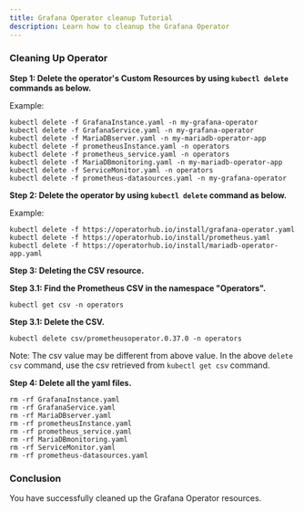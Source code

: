 ```yaml
---
title: Grafana Operator cleanup Tutorial
description: Learn how to cleanup the Grafana Operator
---
```



### Cleaning Up Operator


**Step 1: Delete the operator's Custom Resources by using `kubectl delete` commands as below.**

 
Example:
 
 ```execute
 kubectl delete -f GrafanaInstance.yaml -n my-grafana-operator
 kubectl delete -f GrafanaService.yaml -n my-grafana-operator
 kubectl delete -f MariaDBserver.yaml -n my-mariadb-operator-app
 kubectl delete -f prometheusInstance.yaml -n operators
 kubectl delete -f prometheus_service.yaml -n operators
 kubectl delete -f MariaDBmonitoring.yaml -n my-mariadb-operator-app 
 kubectl delete -f ServiceMonitor.yaml -n operators
 kubectl delete -f prometheus-datasources.yaml -n my-grafana-operator
 ```

 

**Step 2: Delete the operator by using `kubectl delete` command as below.**
 
 
 Example:
 
 ```execute
 kubectl delete -f https://operatorhub.io/install/grafana-operator.yaml
 kubectl delete -f https://operatorhub.io/install/prometheus.yaml
 kubectl delete -f https://operatorhub.io/install/mariadb-operator-app.yaml
 ```
 
**Step 3: Deleting the CSV resource.**

 **Step 3.1: Find the Prometheus CSV in the namespace "Operators".**


```
kubectl get csv -n operators
```

 **Step 3.1: Delete the CSV.**


```
kubectl delete csv/prometheusoperator.0.37.0 -n operators
```

Note: The csv value may be different from above value. In the above `delete csv` command, use the csv retrieved from `kubectl get csv` command.
 
**Step 4: Delete all the yaml files.**
 
 
 ```execute
 rm -rf GrafanaInstance.yaml
 rm -rf GrafanaService.yaml 
 rm -rf MariaDBserver.yaml 
 rm -rf prometheusInstance.yaml 
 rm -rf prometheus_service.yaml
 rm -rf MariaDBmonitoring.yaml 
 rm -rf ServiceMonitor.yaml 
 rm -rf prometheus-datasources.yaml
```
  
### Conclusion
You have successfully cleaned up the Grafana Operator resources.
